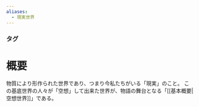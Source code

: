 ```yaml
---
aliases:
  - 現実世界
---
```

### タグ
# 概要
物質により形作られた世界であり、つまり今私たちがいる「現実」のこと。
この基底世界の人々が「空想」して出来た世界が、物語の舞台となる「[[基本概要|空想世界]]」である。